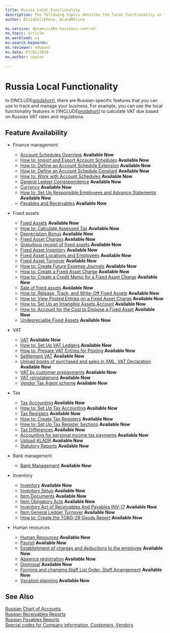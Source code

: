 ```yaml
---
title: Russia Local Functionality
description: The following topics describe the local functionality in the Russian version of [!INCLUDE[prodshort](../../includes/prodshort.md) **Available Now**].
author: AliiaSalikhova, DianaMalina

ms.service: dynamics365-business-central
ms.topic: article
ms.workload: na
ms.search.keywords:
ms.reviewer: edupont
ms.date: 07/02/2019
ms.author: soalex

---
```

# Russia Local Functionality

In [!INCLUDE[prodshort](../../includes/prodshort.md)], there are Russian-specific features that you can use to track and manage your business. For example, you can use the local functionality features in [!INCLUDE[prodshort](../../includes/prodshort.md)] to calculate VAT due based on Russian VAT rates and regulations.

## Feature Availability

* Finance management
    * [Account Schedules Overview](account-schedules-overview.md) **Available Now**
    * [How to: Import and Export Account Schedules](How-to-Import-and-Export-Account-Schedules.md) **Available Now**
    * [How to: Define an Account Schedule Extension](How-to-Define-an-Account-Schedule-Extension.md) **Available Now**
    * [How to: Define an Account Schedule Constant](How-to-Define-an-Account-Schedule-Constant.md) **Available Now**
    * [How to: Work with Account Schedules](How-to-Work-with-Account-Schedules.md) **Available Now**
    * [General Ledger Correspondence](general-ledger-correspondence.md) **Available Now**
    * [Сurrency](Currency-information-Import-currency-rates.md) **Available Now**
    * [How to: Set Up Responsible Employees and Advance Statements](How-to-Set-Up-Responsible-Employees-and-Advance-Statements.md) **Available Now**
    * [Payables and Receivables](Payables-and-Receivables.md) **Available Now**
* Fixed assets
    * [Fixed Assets](fixed-assets.md) **Available Now**
    * [How to: Calculate Assessed Tax](How-to-Calculate-Assessed-Tax.md) **Available Now**
    * [Depreciation Bonus](Depreciation-Bonus.md) **Available Now**
    * [Fixed Asset Charges](Fixed-Asset-Charges.md) **Available Now**
    * [Gratuitous receipt of fixed assets](Gratuitous-receipt-of-fixed-assets.md) **Available Now**
    * [Fixed Asset Inventory](Fixed-Asset-Inventory.md) **Available Now**
    * [Fixed Asset Locations and Employees](Fixed-Asset-Locations-and-Employees.md) **Available Now**
    * [Fixed Asset Turnover](Fixed-Asset-Turnover.md) **Available Now**
    * [How to: Create Future Expense Journals](How-to-Create-Future-Expense-Journals.md) **Available Now**
    * [How to: Create a Fixed Asset Charge](How-to-Create-a-Fixed-Asset-Charge.md) **Available Now**
    * [How to: Create a Credit Memo for a Fixed Asset Charge](How-to-Create-a-Credit-Memo-for-a-Fixed-Asset-Charge.md) **Available Now**
    * [Sale of fixed assets](Sale-of-fixed-assets.md) **Available Now**
    * [How to: Release, Track, and Write-Off Fixed Assets](How-to-Release-Track-Write-Off-Fixed-Assets.md) **Available Now**
    * [How to: View Posted Entries on a Fixed Asset Charge](How-to-View-Posted-Entries-on-a-Fixed-Asset-Charge.md) **Available Now**
    * [How to: Set Up an Intangible Assets Account](How-to-Set-Up-an-Intangible-Assets-Account.md) **Available Now**
    * [How to: Account for the Cost to Dispose a Fixed Asset](How-to-Account-for-the-Cost-to-Dispose-a-Fixed-Asset.md) **Available Now** 
    * [Undepreciable Fixed Assets](Undepreciable-Fixed-Assets.md) **Available Now**

* VAT
    * [VAT](VAT.md) **Available Now**
    * [How to: Set Up VAT Ledgers](How-to-Set-Up-VAT-Ledgers.md) **Available Now**  
    * [How to: Prepare VAT Entries for Posting](How-to-Prepare-VAT-Entries-for-Posting.md) **Available Now**  
    * [Settlement VAT](Settlement-VAT.md) **Available Now**  
    * [Unload books of purchased and sales in XML. VAT Declaration](Unload-books-of-purchases-and-sales-in-XML-VAT-Declaration.md) **Available Now**  
    * [VAT by customer prepayments](VAT-by-Customer-prepayments.md) **Available Now**  
    * [VAT reinstatement](VAT-reinstatement.md) **Available Now**  
    * [Vendor Tax Agent scheme](Vendor-Tax-Agent-scheme.md) **Available Now**  
* Tax
    * [Tax Accounting](Tax-Accounting.md) **Available Now**
    * [How to: Set Up Tax Accounting](How-to-Set-Up-Tax-Accounting.md) **Available Now**  
    * [Tax Registers](Tax-Registers.md) **Available Now**  
    * [How to: Create Tax Registers](How-to-Create-Tax-Registers.md) **Available Now**  
    * [How to: Set Up Tax Register Sections](How-to-Set-Up-Tax-Register-Sections.md) **Available Now**  
    * [Tax Differences](Tax-Differences.md) **Available Now**  
    * [Accounting for personal income tax payments](Accounting-for-personal-income-tax-payments.md) **Available Now**  
    * [Upload KLADR](Upload-KLADR.md) **Available Now**  
    * [Statutory Reports](Statutory-Reports.md) **Available Now**
* Bank management
    * [Bank Management](bank-management.md) **Available Now**
* Inventory
    * [Inventory](Inventory.md) **Available Now**
    * [Inventory Setup](Inventory-Setup.md) **Available Now**
    * [Item Documents](Item-Documents.md) **Available Now**
    * [Item Obligatory Acts](Item-Obligatory-Acts.md) **Available Now**
    * [Inventory Act of Receivables And Payables INV-17](Inventory-Act-of-Receivables-And-Payables-INV-17.md) **Available Now**
    * [Item General Ledger Turnover](Item-General-Ledger-Turnover.md) **Available Now**
    * [How to: Create the TORG-29 Goods Report](How-to-Create-the-TORG-29-Goods-Report.md) **Available Now**

* Human resources
    * [Human Resources](Human-Resources.md) **Available Now**
    * [Payroll](Payroll.md) **Available Now**
    * [Establishment of charges and deductions to the employee](Establishment-of-charges-and-deductions-to-the-employee.md) **Available Now**
    * [Absence registration](Absence-registration.md) **Available Now**
    * [Dismissal](Dismissal.md) **Available Now**
    * [Forming and changing Staff List Order, Staff Arrangement](Forming-and-changing-Staff-List-Order-Staff-Arrangement.md) **Available Now**
    * [Vacation planning](Vacation-planning.md) **Available Now**

## See Also

[Russian Chart of Accounts](Russian-Chart-of-Accounts.md)  
[Russian Receivables Reports](Russian-Receivables-Reports.md)  
[Russian Payables Reports](Russian-Payables-Reports.md)  
[Special codes for Company information, Customers, Vendors](Special-codes-for-Company-information-Customers-Vendors.md)  

